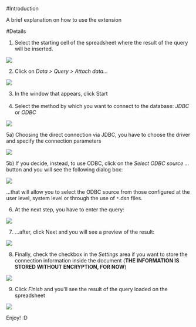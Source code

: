 #Introduction

A brief explanation on how to use the extension

#Details

 1) Select the starting cell of the spreadsheet where the result of the query will be inserted.

![](https://raw.githubusercontent.com/balthier82/queryconnector/master/help/images/howtouse_step1.png)

 2) Click on *Data > Query > Attach data...*

![](https://raw.githubusercontent.com/balthier82/queryconnector/master/help/images/howtouse_step2.png)

 3) In the window that appears, click Start <br><br>
 4) Select the method by which you want to connect to the database: *JDBC* or *ODBC*

![](https://raw.githubusercontent.com/balthier82/queryconnector/master/help/images/howtouse_step3.png)

 5a) Choosing the direct connection via JDBC, you have to choose the driver and specify the connection parameters

![](https://raw.githubusercontent.com/balthier82/queryconnector/master/help/images/howtouse_step4.png)

 5b) If you decide, instead, to use ODBC, click on the *Select ODBC source ...* button and you will see the following dialog box:

![](https://raw.githubusercontent.com/balthier82/queryconnector/master/help/images/howtouse_step5.png)

...that will allow you to select the ODBC source from those configured at the user level, system level or through the use of `*`.dsn files.

 6) At the next step, you have to enter the query:

![](https://raw.githubusercontent.com/balthier82/queryconnector/master/help/images/howtouse_step6.png)

 7) ...after, click Next and you will see a preview of the result:

![](https://raw.githubusercontent.com/balthier82/queryconnector/master/help/images/howtouse_step7.png)

 8) Finally, check the checkbox in the *Settings* area if you want to store the connection information inside the document (**THE INFORMATION IS STORED WITHOUT ENCRYPTION, FOR NOW**)

![](https://raw.githubusercontent.com/balthier82/queryconnector/master/help/images/howtouse_step8.png)

 9) Click *Finish* and you'll see the result of the query loaded on the spreadsheet

![](https://raw.githubusercontent.com/balthier82/queryconnector/master/help/images/howtouse_step9.png)


Enjoy! :D
